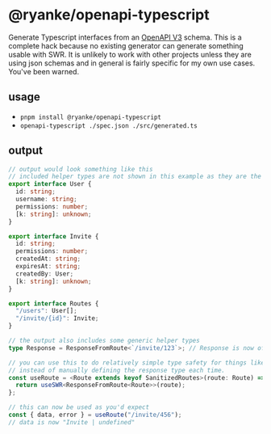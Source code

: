 # @ryanke/openapi-typescript

Generate Typescript interfaces from an [OpenAPI V3](https://swagger.io/specification/) schema. This is a complete hack because no existing generator can generate something usable with SWR. It is unlikely to work with other projects unless they are using json schemas and in general is fairly specific for my own use cases. You've been warned.

## usage

- `pnpm install @ryanke/openapi-typescript`
- `openapi-typescript ./spec.json ./src/generated.ts`

## output

```ts
// output would look something like this
// included helper types are not shown in this example as they are the same no matter the input.
export interface User {
  id: string;
  username: string;
  permissions: number;
  [k: string]: unknown;
}

export interface Invite {
  id: string;
  permissions: number;
  createdAt: string;
  expiresAt: string;
  createdBy: User;
  [k: string]: unknown;
}

export interface Routes {
  "/users": User[];
  "/invite/{id}": Invite;
}

// the output also includes some generic helper types
type Response = ResponseFromRoute<`/invite/123`>; // Response is now of type "Invite"

// you can use this to do relatively simple type safety for things like useSWR()
// instead of manually defining the response type each time.
const useRoute = <Route extends keyof SanitizedRoutes>(route: Route) => {
  return useSWR<ResponseFromRoute<Route>>(route);
};

// this can now be used as you'd expect
const { data, error } = useRoute("/invite/456");
// data is now "Invite | undefined"
```
